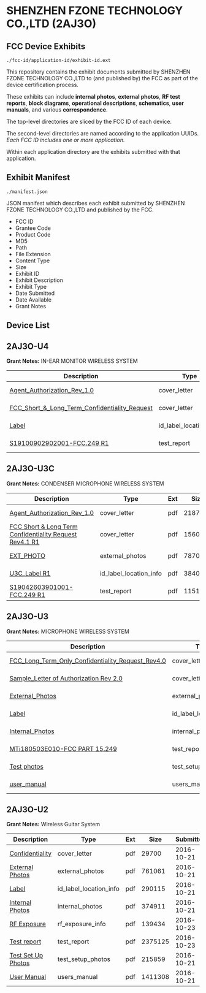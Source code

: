 # SHENZHEN FZONE TECHNOLOGY CO.,LTD (2AJ3O)
## FCC Device Exhibits

```
./fcc-id/application-id/exhibit-id.ext
```

This repository contains the exhibit documents submitted by SHENZHEN FZONE TECHNOLOGY CO.,LTD to (and published by) the FCC as part of the device certification process.

These exhibits can include **internal photos**, **external photos**, **RF test reports**, **block diagrams**, **operational descriptions**, **schematics**, **user manuals**, and various **correspondence**.

The top-level directories are sliced by the FCC ID of each device.

The second-level directories are named according to the application UUIDs. *Each FCC ID includes one or more application.*

Within each application directory are the exhibits submitted with that application. 

## Exhibit Manifest

```
./manifest.json
```

JSON manifest which describes each exhibit submitted by SHENZHEN FZONE TECHNOLOGY CO.,LTD and published by the FCC.

- FCC ID
- Grantee Code
- Product Code
- MD5
- Path
- File Extension
- Content Type
- Size
- Exhibit ID
- Exhibit Description
- Exhibit Type
- Date Submitted
- Date Available
- Grant Notes

## Device List
## 2AJ3O-U4
**Grant Notes:** IN-EAR MONITOR WIRELESS SYSTEM

| Description | Type | Ext | Size | Submitted | Available |
| ----------- | ---- | --- | ---- | --------- | --------- |
| [Agent_Authorization_Rev_1.0](2AJ3O-U4/bbce5dab4492488e0f839f9230474962/4535470.pdf) | cover_letter | pdf | 67297 | 2019-12-03 | 2019-12-03 |
| [FCC_Short_&_Long_Term_Confidentiality_Request](2AJ3O-U4/bbce5dab4492488e0f839f9230474962/4535471.pdf) | cover_letter | pdf | 70577 | 2019-12-03 | 2019-12-03 |
| [Label](2AJ3O-U4/bbce5dab4492488e0f839f9230474962/4535473.pdf) | id_label_location_info | pdf | 474820 | 2019-12-03 | 2019-12-03 |
| [S19100902902001-FCC.249 R1](2AJ3O-U4/bbce5dab4492488e0f839f9230474962/4535472.pdf) | test_report | pdf | 1053875 | 2019-12-03 | 2019-12-03 |
## 2AJ3O-U3C
**Grant Notes:** CONDENSER MICROPHONE WIRELESS SYSTEM

| Description | Type | Ext | Size | Submitted | Available |
| ----------- | ---- | --- | ---- | --------- | --------- |
| [Agent_Authorization_Rev_1.0](2AJ3O-U3C/0cf730ecffb3b144f6b27111f6092b9c/4409888.pdf) | cover_letter | pdf | 21871 | 2019-08-22 | 2019-08-22 |
| [FCC Short & Long Term Confidentiality Request Rev4.1 R1](2AJ3O-U3C/0cf730ecffb3b144f6b27111f6092b9c/4409889.pdf) | cover_letter | pdf | 156046 | 2019-08-22 | 2019-08-22 |
| [EXT_PHOTO](2AJ3O-U3C/0cf730ecffb3b144f6b27111f6092b9c/4409885.pdf) | external_photos | pdf | 787067 | 2019-08-22 | 2019-08-22 |
| [U3C_Label R1](2AJ3O-U3C/0cf730ecffb3b144f6b27111f6092b9c/4409892.pdf) | id_label_location_info | pdf | 384033 | 2019-08-22 | 2019-08-22 |
| [S19042603901001-FCC.249 R1](2AJ3O-U3C/0cf730ecffb3b144f6b27111f6092b9c/4409890.pdf) | test_report | pdf | 1151218 | 2019-08-22 | 2019-08-22 |
## 2AJ3O-U3
**Grant Notes:** MICROPHONE WIRELESS SYSTEM

| Description | Type | Ext | Size | Submitted | Available |
| ----------- | ---- | --- | ---- | --------- | --------- |
| [FCC_Long_Term_Only_Confidentiality_Request_Rev4.0](2AJ3O-U3/3770edf6b16627bd4b1a49dd6936e1ec/3868662.pdf) | cover_letter | pdf | 74509 | 2018-05-30 | 2018-05-30 |
| [Sample_Letter of Authorization Rev 2.0](2AJ3O-U3/3770edf6b16627bd4b1a49dd6936e1ec/3868666.pdf) | cover_letter | pdf | 21413 | 2018-05-30 | 2018-05-30 |
| [External_Photos](2AJ3O-U3/3770edf6b16627bd4b1a49dd6936e1ec/3868659.pdf) | external_photos | pdf | 1085264 | 2018-05-30 | 2018-05-30 |
| [Label](2AJ3O-U3/3770edf6b16627bd4b1a49dd6936e1ec/3868663.pdf) | id_label_location_info | pdf | 768240 | 2018-05-30 | 2018-05-30 |
| [Internal_Photos](2AJ3O-U3/3770edf6b16627bd4b1a49dd6936e1ec/3868660.pdf) | internal_photos | pdf | 846032 | 2018-05-30 | 2018-05-30 |
| [MTi180503E010-FCC PART 15.249](2AJ3O-U3/3770edf6b16627bd4b1a49dd6936e1ec/3868664.pdf) | test_report | pdf | 1153854 | 2018-05-30 | 2018-05-30 |
| [Test photos](2AJ3O-U3/3770edf6b16627bd4b1a49dd6936e1ec/3868667.pdf) | test_setup_photos | pdf | 278870 | 2018-05-30 | 2018-05-30 |
| [user_manual](2AJ3O-U3/3770edf6b16627bd4b1a49dd6936e1ec/3868661.pdf) | users_manual | pdf | 2710193 | 2018-05-30 | 2018-05-30 |
## 2AJ3O-U2
**Grant Notes:** Wireless Guitar System

| Description | Type | Ext | Size | Submitted | Available |
| ----------- | ---- | --- | ---- | --------- | --------- |
| [Confidentiality](2AJ3O-U2/f7e754a16697c3ccd7d4836d50665230/3170874.pdf) | cover_letter | pdf | 29700 | 2016-10-21 | 2016-10-23 |
| [External Photos](2AJ3O-U2/f7e754a16697c3ccd7d4836d50665230/3170876.pdf) | external_photos | pdf | 761061 | 2016-10-21 | 2016-10-23 |
| [Label](2AJ3O-U2/f7e754a16697c3ccd7d4836d50665230/3170878.pdf) | id_label_location_info | pdf | 290115 | 2016-10-21 | 2016-10-23 |
| [Internal Photos](2AJ3O-U2/f7e754a16697c3ccd7d4836d50665230/3170877.pdf) | internal_photos | pdf | 374911 | 2016-10-21 | 2016-10-23 |
| [RF Exposure](2AJ3O-U2/f7e754a16697c3ccd7d4836d50665230/3171616.pdf) | rf_exposure_info | pdf | 139434 | 2016-10-23 | 2016-10-23 |
| [Test report](2AJ3O-U2/f7e754a16697c3ccd7d4836d50665230/3171617.pdf) | test_report | pdf | 2375125 | 2016-10-23 | 2016-10-23 |
| [Test Set Up Photos](2AJ3O-U2/f7e754a16697c3ccd7d4836d50665230/3170881.pdf) | test_setup_photos | pdf | 215859 | 2016-10-21 | 2016-10-23 |
| [User Manual](2AJ3O-U2/f7e754a16697c3ccd7d4836d50665230/3170883.pdf) | users_manual | pdf | 1411308 | 2016-10-21 | 2016-10-23 |
